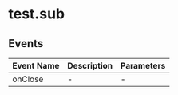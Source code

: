 # test.sub

## Events

<!-- @vuese:test.sub:events:start -->
|Event Name|Description|Parameters|
|---|---|---|
|onClose|-|-|

<!-- @vuese:test.sub:events:end -->



